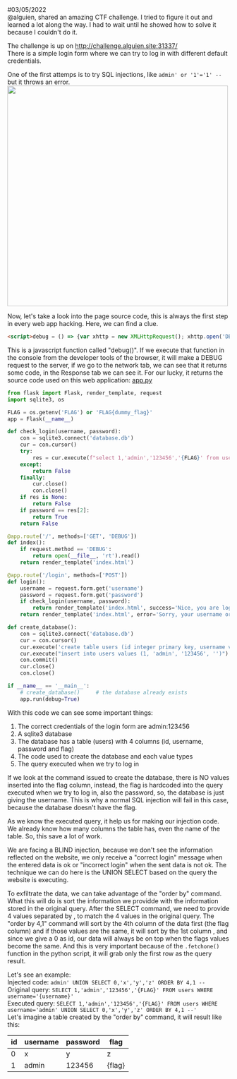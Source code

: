 <div>#03/05/2022</div>
@alguien, shared an amazing CTF challenge. I tried to figure it out and learned a lot along the way. I had to wait until he showed how to solve 
it because I couldn't do it.

The challenge is up on http://challenge.alguien.site:31337/ \
There is a simple login form where we can try to log in with different default credentials.

One of the first attemps is to try SQL injections, like `admin' or '1'='1' --` but it throws an error.
<img src="https://github.com/stevenvegar/CTF-Writeups-and-Tools/blob/main/HackOrGame/SQLinjection/login-error.png" width="500">

Now, let's take a look into the page source code, this is always the first step in every web app hacking. Here, we can find a clue.

```html
<script>debug = () => {var xhttp = new XMLHttpRequest(); xhttp.open('DEBUG', '/', true); xhttp.send();}</script>
```

This is a javascript function called "debug()". If we execute that function in the console from the developer tools of the browser, it will make a DEBUG request to the server, if we go to the network tab, we can see that it returns some code, in the Response tab we can see it. For our lucky, it returns the source code used on this web application: [app.py](https://github.com/stevenvegar/CTF-Writeups-and-Tools/blob/main/HackOrGame/SQLinjection/app.py)

```python
from flask import Flask, render_template, request
import sqlite3, os

FLAG = os.getenv('FLAG') or 'FLAG{dummy_flag}'
app = Flask(__name__)

def check_login(username, password):
    con = sqlite3.connect('database.db')
    cur = con.cursor()
    try:
        res = cur.execute(f"select 1,'admin','123456','{FLAG}' from users where username='{username}'").fetchone()
    except:
        return False
    finally:
        cur.close()
        con.close()
    if res is None:
        return False
    if password == res[2]:
        return True
    return False

@app.route('/', methods=['GET', 'DEBUG'])
def index():
    if request.method == 'DEBUG':
        return open(__file__, 'rt').read()
    return render_template('index.html')

@app.route('/login', methods=['POST'])
def login():
    username = request.form.get('username')
    password = request.form.get('password')
    if check_login(username, password):
        return render_template('index.html', success='Nice, you are logged in! But... Where is the flag?')
    return render_template('index.html', error='Sorry, your username or password is bad')

def create_database():
    con = sqlite3.connect('database.db')
    cur = con.cursor()
    cur.execute('create table users (id integer primary key, username varchar(100), password varchar(100), flag varchar(100))')
    cur.execute("insert into users values (1, 'admin', '123456', '')")
    con.commit()
    cur.close()
    con.close()

if __name__ == '__main__':
    # create_database()     # the database already exists
    app.run(debug=True)
```

With this code we can see some important things:
 1. The correct credentials of the login form are admin:123456
 2. A sqlite3 database
 3. The database has a table (users) with 4 columns (id, username, password and flag)
 4. The code used to create the database and each value types
 5. The query executed when we try to log in

If we look at the command issued to create the database, there is NO values inserted into the flag column, instead, the flag is hardcoded into the query executed when we try to log in, also the password, so, the database is just giving the username. This is why a normal SQL injection will fail in this case, because the database doesn't have the flag.

As we know the executed query, it help us for making our injection code. We already know how many columns the table has, even the name of the table. So, this save a lot of work.

We are facing a BLIND injection, because we don't see the information reflected on the website, we only receive a "correct login" message when the entered data is ok or "incorrect login" when the sent data is not ok. The technique we can do here is the UNION SELECT based on the query the website is executing.

To exfiltrate the data, we can take advantage of the "order by" command. What this will do is sort the information we providde with the information stored in the original query. After the SELECT command, we need to provide 4 values separated by , to match the 4 values in the original query. The "order by 4,1" command will sort by the 4th column of the data first (the flag column) and if those values are the same, it will sort by the 1st column , and since we give a 0 as id, our data will always be on top when the flags values become the same. And this is very important because of the `.fetchone()` function in the python script, it will grab only the first row as the query result.

Let's see an example: \
Injected code: `admin' UNION SELECT 0,'x','y','z' ORDER BY 4,1 --` \
Original query: `SELECT 1,'admin','123456','{FLAG}' FROM users WHERE username='{username}'` \
Executed query: `SELECT 1,'admin','123456','{FLAG}' FROM users WHERE username='admin' UNION SELECT 0,'x','y','z' ORDER BY 4,1 --'` \
Let's imagine a table created by the "order by" command, it will result like this:

| id | username | password | flag |
| --- | --- | --- | --- |
| 0 | x | y | z |
| 1 | admin | 123456 | {flag} |

